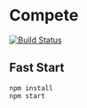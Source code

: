 # Compete

[![Build Status](https://travis-ci.com/katerberg/compete.svg?branch=master)](https://travis-ci.com/katerberg/compete)

## Fast Start

```
npm install
npm start
```

